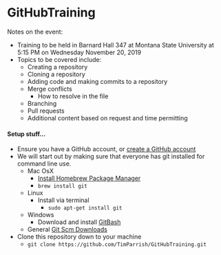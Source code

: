 # GitHubTraining

Notes on the event:

- Training to be held in Barnard Hall 347 at Montana State University at 5:15 PM on Wednesday November 20, 2019
- Topics to be covered include:
  - Creating a repository
  - Cloning a repository
  - Adding code and making commits to a repository
  - Merge conflicts
    - How to resolve in the file
  - Branching
  - Pull requests
  - Additional content based on request and time permitting

#### Setup stuff...

- Ensure you have a GitHub account, or [create a GitHub account](https://github.com/)
- We will start out by making sure that everyone has git installed for command line use.
  - Mac OsX
    - [Install Homebrew Package Manager](https://brew.sh/)
    - `brew install git`
  - Linux
    - Install via terminal
      - `sudo apt-get install git`
  - Windows
    - Download and install [GitBash](https://gitforwindows.org/)
  - General [Git Scm Downloads](https://git-scm.com/downloads)
- Clone this repository down to your machine
  - `git clone https://github.com/TimParrish/GitHubTraining.git`

